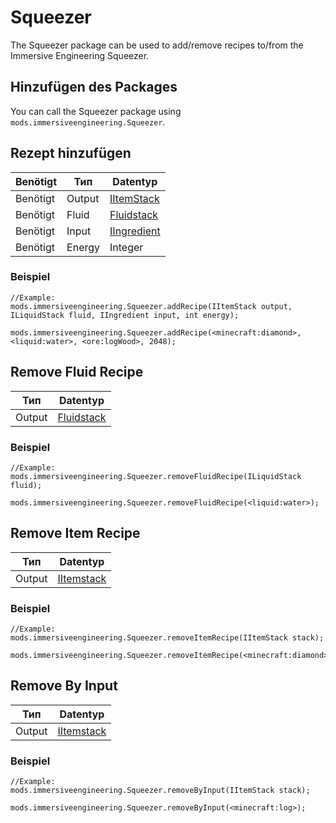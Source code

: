 # Squeezer

The Squeezer package can be used to add/remove recipes to/from the Immersive Engineering Squeezer.

## Hinzufügen des Packages

You can call the Squeezer package using `mods.immersiveengineering.Squeezer`.

## Rezept hinzufügen

| Benötigt | Тип    | Datentyp                                            |
| -------- | ------ | --------------------------------------------------- |
| Benötigt | Output | [IItemStack](/Vanilla/Items/IItemStack/)            |
| Benötigt | Fluid  | [Fluidstack](/Vanilla/Liquids/ILiquidStack/)        |
| Benötigt | Input  | [IIngredient](/Vanilla/Variable_Types/IIngredient/) |
| Benötigt | Energy | Integer                                             |

### Beispiel

```zenscript
//Example:
mods.immersiveengineering.Squeezer.addRecipe(IItemStack output, ILiquidStack fluid, IIngredient input, int energy);

mods.immersiveengineering.Squeezer.addRecipe(<minecraft:diamond>, <liquid:water>, <ore:logWood>, 2048);
```

## Remove Fluid Recipe

| Тип    | Datentyp                                     |
| ------ | -------------------------------------------- |
| Output | [Fluidstack](/Vanilla/Liquids/ILiquidStack/) |

### Beispiel

```zenscript
//Example:
mods.immersiveengineering.Squeezer.removeFluidRecipe(ILiquidStack fluid);

mods.immersiveengineering.Squeezer.removeFluidRecipe(<liquid:water>);
```

## Remove Item Recipe

| Тип    | Datentyp                                 |
| ------ | ---------------------------------------- |
| Output | [IItemstack](/Vanilla/Items/IItemStack/) |

### Beispiel

```zenscript
//Example:
mods.immersiveengineering.Squeezer.removeItemRecipe(IItemStack stack);

mods.immersiveengineering.Squeezer.removeItemRecipe(<minecraft:diamond>);
```

## Remove By Input

| Тип    | Datentyp                                 |
| ------ | ---------------------------------------- |
| Output | [IItemstack](/Vanilla/Items/IItemStack/) |

### Beispiel

```zenscript
//Example:
mods.immersiveengineering.Squeezer.removeByInput(IItemStack stack);

mods.immersiveengineering.Squeezer.removeByInput(<minecraft:log>);
```